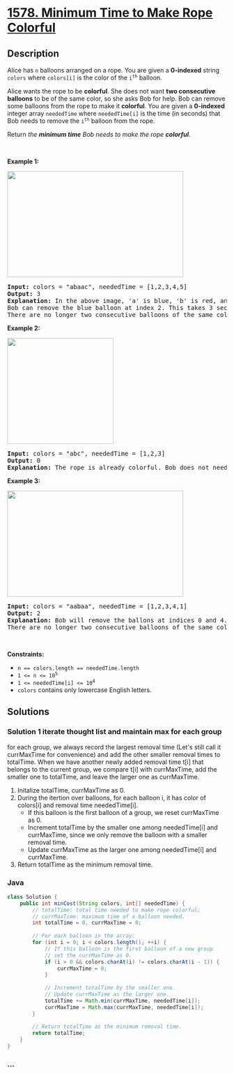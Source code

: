 # [1578. Minimum Time to Make Rope Colorful](https://leetcode.com/problems/minimum-time-to-make-rope-colorful)

## Description

<p>Alice has <code>n</code> balloons arranged on a rope. You are given a <strong>0-indexed</strong> string <code>colors</code> where <code>colors[i]</code> is the color of the <code>i<sup>th</sup></code> balloon.</p>

<p>Alice wants the rope to be <strong>colorful</strong>. She does not want <strong>two consecutive balloons</strong> to be of the same color, so she asks Bob for help. Bob can remove some balloons from the rope to make it <strong>colorful</strong>. You are given a <strong>0-indexed</strong> integer array <code>neededTime</code> where <code>neededTime[i]</code> is the time (in seconds) that Bob needs to remove the <code>i<sup>th</sup></code> balloon from the rope.</p>

<p>Return <em>the <strong>minimum time</strong> Bob needs to make the rope <strong>colorful</strong></em>.</p>

<p>&nbsp;</p>
<p><strong>Example 1:</strong></p>
<img alt="" src="https://assets.leetcode.com/uploads/2021/12/13/ballon1.jpg" style="width: 404px; height: 243px;" />
<pre>
<strong>Input:</strong> colors = &quot;abaac&quot;, neededTime = [1,2,3,4,5]
<strong>Output:</strong> 3
<strong>Explanation:</strong> In the above image, &#39;a&#39; is blue, &#39;b&#39; is red, and &#39;c&#39; is green.
Bob can remove the blue balloon at index 2. This takes 3 seconds.
There are no longer two consecutive balloons of the same color. Total time = 3.</pre>

<p><strong>Example 2:</strong></p>
<img alt="" src="https://assets.leetcode.com/uploads/2021/12/13/balloon2.jpg" style="width: 244px; height: 243px;" />
<pre>
<strong>Input:</strong> colors = &quot;abc&quot;, neededTime = [1,2,3]
<strong>Output:</strong> 0
<strong>Explanation:</strong> The rope is already colorful. Bob does not need to remove any balloons from the rope.
</pre>

<p><strong>Example 3:</strong></p>
<img alt="" src="https://assets.leetcode.com/uploads/2021/12/13/balloon3.jpg" style="width: 404px; height: 243px;" />
<pre>
<strong>Input:</strong> colors = &quot;aabaa&quot;, neededTime = [1,2,3,4,1]
<strong>Output:</strong> 2
<strong>Explanation:</strong> Bob will remove the ballons at indices 0 and 4. Each ballon takes 1 second to remove.
There are no longer two consecutive balloons of the same color. Total time = 1 + 1 = 2.
</pre>

<p>&nbsp;</p>
<p><strong>Constraints:</strong></p>

<ul>
	<li><code>n == colors.length == neededTime.length</code></li>
	<li><code>1 &lt;= n &lt;= 10<sup>5</sup></code></li>
	<li><code>1 &lt;= neededTime[i] &lt;= 10<sup>4</sup></code></li>
	<li><code>colors</code> contains only lowercase English letters.</li>
</ul>


## Solutions

<!-- tabs:start -->
### Solution 1 iterate thought list and maintain max for each group
for each group, we always record the largest removal time (Let's still call it currMaxTime for convenience) and add the other smaller removal times to totalTime. When we have another newly added removal time t[i] that belongs to the current group, we compare t[i] with currMaxTime, add the smaller one to totalTime, and leave the larger one as currMaxTime.
1. Initalize totalTime, currMaxTime as 0.
2. During the itertion over balloons, for each balloon i, it has color of colors[i] and removal time neededTime[i].
   - If this balloon is the first balloon of a group, we reset currMaxTime as 0.
   - Increment totalTime by the smaller one among neededTime[i] and currMaxTime, since we only remove the balloon with a smaller removal time.
   - Update currMaxTime as the larger one among neededTime[i] and currMaxTime.
3. Return totalTime as the minimum removal time.

### **Java**

```java
class Solution {
    public int minCost(String colors, int[] neededTime) {
        // totalTime: total time needed to make rope colorful;
        // currMaxTime: maximum time of a balloon needed.
        int totalTime = 0, currMaxTime = 0;
        
        // For each balloon in the array:
        for (int i = 0; i < colors.length(); ++i) {
            // If this balloon is the first balloon of a new group
            // set the currMaxTime as 0.
            if (i > 0 && colors.charAt(i) != colors.charAt(i - 1)) {
                currMaxTime = 0;
            }
            
            // Increment totalTime by the smaller one.
            // Update currMaxTime as the larger one.
            totalTime += Math.min(currMaxTime, neededTime[i]);
            currMaxTime = Math.max(currMaxTime, neededTime[i]);
        }
        
        // Return totalTime as the minimum removal time.
        return totalTime;
    }
}
```

### **...**

```

```

<!-- tabs:end -->